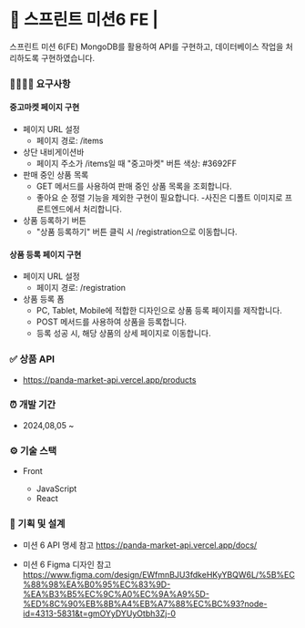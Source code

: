 # 📑 스프린트 미션6 FE | 

스프린트 미션 6(FE) MongoDB를 활용하여 API를 구현하고, 데이터베이스 작업을 처리하도록 구현하였습니다.

### 👨‍👩‍👧‍👦 요구사항 

#### 중고마켓 페이지 구현
- 페이지 URL 설정
  -  페이지 경로: /items
- 상단 내비게이션바
  - 페이지 주소가 /items일 때 "중고마켓" 버튼 색상: #3692FF
- 판매 중인 상품 목록
  - GET 메서드를 사용하여 판매 중인 상품 목록을 조회합니다.
  - 좋아요 순 정렬 기능을 제외한 구현이 필요합니다.
  -사진은 디폴트 이미지로 프론트엔드에서 처리합니다.
- 상품 등록하기 버튼
  - "상품 등록하기" 버튼 클릭 시 /registration으로 이동합니다.
#### 상품 등록 페이지 구현
- 페이지 URL 설정
  - 페이지 경로: /registration
- 상품 등록 폼
  - PC, Tablet, Mobile에 적합한 디자인으로 상품 등록 페이지를 제작합니다.
  - POST 메서드를 사용하여 상품을 등록합니다.
  - 등록 성공 시, 해당 상품의 상세 페이지로 이동합니다.

### ✅ 상품 API

- https://panda-market-api.vercel.app/products


### ⏰ 개발 기간

- 2024,08,05 ~ 


### ⚙ 기술 스택
- Front

    * JavaScript
    * React

### 🎈 기획 및 설계

- 미션 6 API 명세 참고
	https://panda-market-api.vercel.app/docs/

- 미션 6 Figma 디자인 참고
    https://www.figma.com/design/EWfmnBJU3fdkeHKyYBQW6L/%5B%EC%88%98%EA%B0%95%EC%83%9D-%EA%B3%B5%EC%9C%A0%EC%9A%A9%5D-%ED%8C%90%EB%8B%A4%EB%A7%88%EC%BC%93?node-id=4313-5831&t=gmOYyDYUyOtbh3Zj-0
